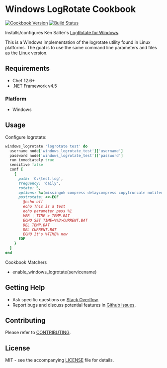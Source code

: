 # Windows LogRotate Cookbook

[![Cookbook Version](http://img.shields.io/cookbook/v/windows_logrotate.svg?style=flat-square)][cookbook]
[![Build Status](https://img.shields.io/appveyor/ci/dhoer/chef-windows_logrotate/master.svg?style=flat-square)][win]

[cookbook]: https://supermarket.chef.io/cookbooks/windows_logrotate
[win]: https://ci.appveyor.com/project/dhoer/chef-windows-logrotate

Installs/configures Ken Salter's 
[LogRotate for Windows](https://github.com/plecos/logrotatewin/).

This is a Windows implementation of the logrotate utility found in 
Linux platforms. The goal is to use the same command line parameters 
and files as the Linux version.

## Requirements

- Chef 12.6+
- .NET Framework v4.5

### Platform

- Windows

## Usage

Configure logrotate:

```ruby
windows_logrotate 'logrotate test' do
  username node['windows_logrotate_test']['username']
  password node['windows_logrotate_test']['password']
  run_immediately true
  sensitive false
  conf [
    {
      path: 'C:\test.log',
      frequency: 'daily',
      rotate: 5,
      options: %w(missingok compress delaycompress copytruncate notifempty),
      postrotate: <<-EOF
        @echo off
        echo This is a test
        echo parameter pass %1
        VER | TIME > TEMP.BAT
        ECHO SET TIME=%%3>CURRENT.BAT
        DEL TEMP.BAT
        DEL CURRENT.BAT
        ECHO It's %TIME% now
      EOF
    }
  ]
end
```

Cookbook Matchers

- enable_windows_logrotate(servicename)

## Getting Help

- Ask specific questions on [Stack Overflow](http://stackoverflow.com/questions/tagged/windows+logrotate).
- Report bugs and discuss potential features in [Github issues](https://github.com/dhoer/chef-windows_logrotate/issues).

## Contributing

Please refer to [CONTRIBUTING](https://github.com/dhoer/chef-nssm/blob/master/CONTRIBUTING.md).

## License

MIT - see the accompanying [LICENSE](https://github.com/dhoer/chef-nssm/blob/master/LICENSE.md) file for details.
